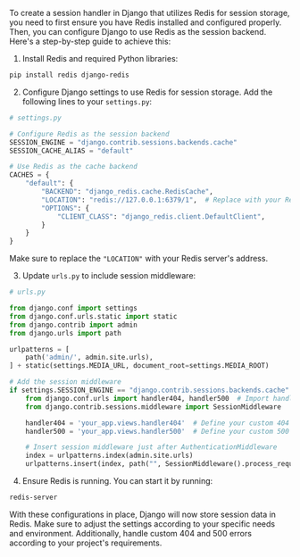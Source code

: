 To create a session handler in Django that utilizes Redis for session storage, you need to first ensure you have Redis installed and configured properly. Then, you can configure Django to use Redis as the session backend. Here's a step-by-step guide to achieve this:

1. Install Redis and required Python libraries:

```bash
pip install redis django-redis
```

2. Configure Django settings to use Redis for session storage. Add the following lines to your `settings.py`:

```python
# settings.py

# Configure Redis as the session backend
SESSION_ENGINE = "django.contrib.sessions.backends.cache"
SESSION_CACHE_ALIAS = "default"

# Use Redis as the cache backend
CACHES = {
    "default": {
        "BACKEND": "django_redis.cache.RedisCache",
        "LOCATION": "redis://127.0.0.1:6379/1",  # Replace with your Redis server location
        "OPTIONS": {
            "CLIENT_CLASS": "django_redis.client.DefaultClient",
        }
    }
}
```

Make sure to replace the `"LOCATION"` with your Redis server's address.

3. Update `urls.py` to include session middleware:

```python
# urls.py

from django.conf import settings
from django.conf.urls.static import static
from django.contrib import admin
from django.urls import path

urlpatterns = [
    path('admin/', admin.site.urls),
] + static(settings.MEDIA_URL, document_root=settings.MEDIA_ROOT)

# Add the session middleware
if settings.SESSION_ENGINE == "django.contrib.sessions.backends.cache":
    from django.conf.urls import handler404, handler500  # Import handlers
    from django.contrib.sessions.middleware import SessionMiddleware

    handler404 = 'your_app.views.handler404'  # Define your custom 404 handler
    handler500 = 'your_app.views.handler500'  # Define your custom 500 handler

    # Insert session middleware just after AuthenticationMiddleware
    index = urlpatterns.index(admin.site.urls)
    urlpatterns.insert(index, path("", SessionMiddleware().process_request))
```

4. Ensure Redis is running. You can start it by running:

```bash
redis-server
```

With these configurations in place, Django will now store session data in Redis. Make sure to adjust the settings according to your specific needs and environment. Additionally, handle custom 404 and 500 errors according to your project's requirements.
